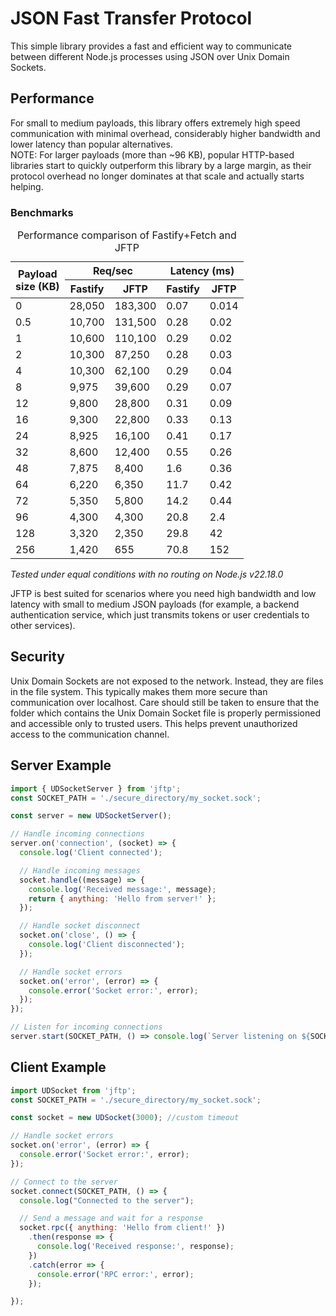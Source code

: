 <h1>JSON Fast Transfer Protocol</h1>
This simple library provides a fast and efficient way to communicate between different Node.js processes using JSON over Unix Domain Sockets.

<h2>Performance</h2>
For small to medium payloads, this library offers extremely high speed communication with minimal overhead, considerably higher bandwidth and lower latency than popular alternatives.
<br>
NOTE: For larger payloads (more than ~96 KB), popular HTTP-based libraries start to quickly outperform this library by a large margin, as their protocol overhead no longer dominates at that scale and actually starts helping.

<h3>Benchmarks</h3>

<table class="center">
  <caption>Performance comparison of Fastify+Fetch and JFTP</caption>
  <thead>
    <tr>
      <th rowspan="2">Payload<br>size (KB)</th>
      <th colspan="2">Req/sec</th>
      <th colspan="2">Latency (ms)</th>
    </tr>
    <tr>
      <th>Fastify</th>
      <th>JFTP</th>
      <th>Fastify</th>
      <th>JFTP</th>
    </tr>
  </thead>
  <tbody>
    <tr><td>0</td><td>28,050</td><td>183,300</td><td>0.07</td><td>0.014</td></tr>
    <tr><td>0.5</td><td>10,700</td><td>131,500</td><td>0.28</td><td>0.02</td></tr>
    <tr><td>1</td><td>10,600</td><td>110,100</td><td>0.29</td><td>0.02</td></tr>
    <tr><td>2</td><td>10,300</td><td>87,250</td><td>0.28</td><td>0.03</td></tr>
    <tr><td>4</td><td>10,300</td><td>62,100</td><td>0.29</td><td>0.04</td></tr>
    <tr><td>8</td><td>9,975</td><td>39,600</td><td>0.29</td><td>0.07</td></tr>
    <tr><td>12</td><td>9,800</td><td>28,800</td><td>0.31</td><td>0.09</td></tr>
    <tr><td>16</td><td>9,300</td><td>22,800</td><td>0.33</td><td>0.13</td></tr>
    <tr><td>24</td><td>8,925</td><td>16,100</td><td>0.41</td><td>0.17</td></tr>
    <tr><td>32</td><td>8,600</td><td>12,400</td><td>0.55</td><td>0.26</td></tr>
    <tr><td>48</td><td>7,875</td><td>8,400</td><td>1.6</td><td>0.36</td></tr>
    <tr><td>64</td><td>6,220</td><td>6,350</td><td>11.7</td><td>0.42</td></tr>
    <tr><td>72</td><td>5,350</td><td>5,800</td><td>14.2</td><td>0.44</td></tr>
    <tr><td>96</td><td>4,300</td><td>4,300</td><td>20.8</td><td>2.4</td></tr>
    <tr><td>128</td><td>3,320</td><td>2,350</td><td>29.8</td><td>42</td></tr>
    <tr><td>256</td><td>1,420</td><td>655</td><td>70.8</td><td>152</td></tr>
  </tbody>
</table>

*Tested under equal conditions with no routing on Node.js v22.18.0*

JFTP is best suited for scenarios where you need high bandwidth and low latency with small to medium JSON payloads (for example, a backend authentication service, which just transmits tokens or user credentials to other services).

<h2>Security</h2>
Unix Domain Sockets are not exposed to the network. Instead, they are files in the file system. This typically makes them more secure than communication over localhost. Care should still be taken to ensure that the folder which contains the Unix Domain Socket file is properly permissioned and accessible only to trusted users. This helps prevent unauthorized access to the communication channel.

<h2>Server Example</h2>

```js
import { UDSocketServer } from 'jftp';
const SOCKET_PATH = './secure_directory/my_socket.sock';

const server = new UDSocketServer();

// Handle incoming connections
server.on('connection', (socket) => {
  console.log('Client connected');

  // Handle incoming messages
  socket.handle((message) => {
    console.log('Received message:', message);
    return { anything: 'Hello from server!' };
  });

  // Handle socket disconnect
  socket.on('close', () => {
    console.log('Client disconnected');
  });

  // Handle socket errors
  socket.on('error', (error) => {
    console.error('Socket error:', error);
  });
});

// Listen for incoming connections
server.start(SOCKET_PATH, () => console.log(`Server listening on ${SOCKET_PATH}`));
```

<h2>Client Example</h2>

```js
import UDSocket from 'jftp';
const SOCKET_PATH = './secure_directory/my_socket.sock';

const socket = new UDSocket(3000); //custom timeout

// Handle socket errors
socket.on('error', (error) => {
  console.error('Socket error:', error);
});

// Connect to the server
socket.connect(SOCKET_PATH, () => {
  console.log("Connected to the server");

  // Send a message and wait for a response
  socket.rpc({ anything: 'Hello from client!' })
    .then(response => {
      console.log('Received response:', response);
    })
    .catch(error => {
      console.error('RPC error:', error);
    });

});
```
